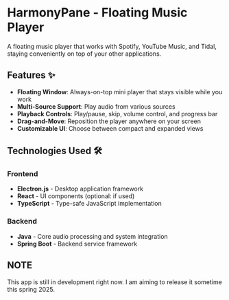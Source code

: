 # HarmonyPane - Floating Music Player

A floating music player that works with Spotify, YouTube Music, and Tidal, staying conveniently on top of your other applications.

## Features ✨

- **Floating Window**: Always-on-top mini player that stays visible while you work
- **Multi-Source Support**: Play audio from various sources
- **Playback Controls**: Play/pause, skip, volume control, and progress bar
- **Drag-and-Move**: Reposition the player anywhere on your screen
- **Customizable UI**: Choose between compact and expanded views

## Technologies Used 🛠️

### Frontend
- **Electron.js** - Desktop application framework
- **React** - UI components (optional: if used)
- **TypeScript** - Type-safe JavaScript implementation

### Backend
- **Java** - Core audio processing and system integration
- **Spring Boot** - Backend service framework 

## NOTE
This app is still in development right now. I am aiming to release it sometime this spring 2025.
